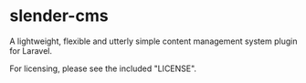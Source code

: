 slender-cms
===========

A lightweight, flexible and utterly simple content management system plugin for Laravel.

For licensing, please see the included "LICENSE".